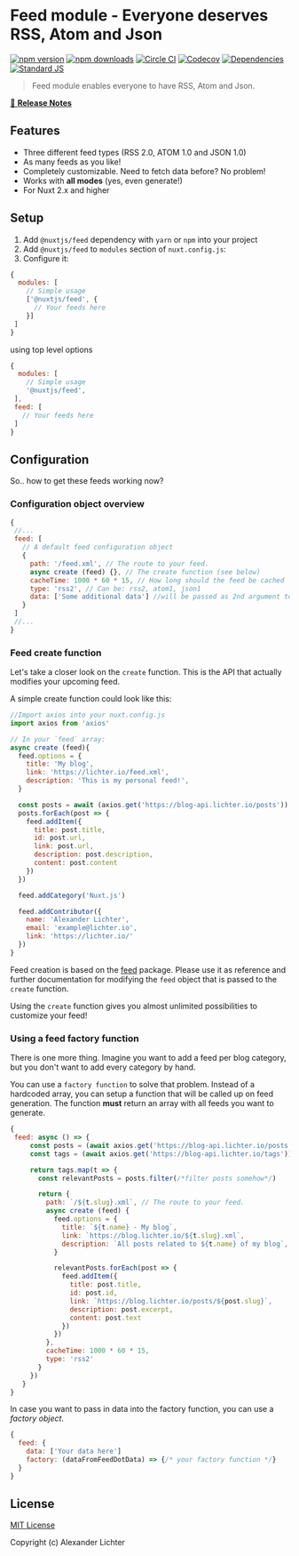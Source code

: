 # Feed module - Everyone deserves RSS, Atom and Json

[![npm version][npm-version-src]][npm-version-href]
[![npm downloads][npm-downloads-src]][npm-downloads-href]
[![Circle CI][circle-ci-src]][circle-ci-href]
[![Codecov][codecov-src]][codecov-href]
[![Dependencies][david-dm-src]][david-dm-href]
[![Standard JS][standard-js-src]][standard-js-href]

> Feed module enables everyone to have RSS, Atom and Json.

[📖 **Release Notes**](./CHANGELOG.md)

## Features

- Three different feed types (RSS 2.0, ATOM 1.0 and JSON 1.0)
- As many feeds as you like!
- Completely customizable. Need to fetch data before? No problem!
- Works with **all modes** (yes, even generate!)
- For Nuxt 2.x and higher

## Setup

1. Add `@nuxtjs/feed` dependency with `yarn` or `npm` into your project
2. Add `@nuxtjs/feed` to `modules` section of `nuxt.config.js`:
3. Configure it:

```js
{
  modules: [
    // Simple usage
    ['@nuxtjs/feed', {
      // Your feeds here
    }]
 ]
}
```

using top level options

```js
{
  modules: [
    // Simple usage
    '@nuxtjs/feed',
 ],
 feed: [
   // Your feeds here
 ]
}
```

## Configuration

So.. how to get these feeds working now?

### Configuration object overview

```js
{
 //...
 feed: [
   // A default feed configuration object
   {
     path: '/feed.xml', // The route to your feed.
     async create (feed) {}, // The create function (see below)
     cacheTime: 1000 * 60 * 15, // How long should the feed be cached
     type: 'rss2', // Can be: rss2, atom1, json1
     data: ['Some additional data'] //will be passed as 2nd argument to `create` function
   }
 ]
 //...
}
```

### Feed create function

Let's take a closer look on the `create` function. This is the API that 
actually modifies your upcoming feed.

A simple create function could look like this:

```js
//Import axios into your nuxt.config.js
import axios from 'axios'

// In your `feed` array:
async create (feed){
  feed.options = {
    title: 'My blog',
    link: 'https://lichter.io/feed.xml',
    description: 'This is my personal feed!',
  }

  const posts = await (axios.get('https://blog-api.lichter.io/posts')).data
  posts.forEach(post => {
    feed.addItem({
      title: post.title,
      id: post.url,
      link: post.url,
      description: post.description,
      content: post.content
    })
  })

  feed.addCategory('Nuxt.js')

  feed.addContributor({
    name: 'Alexander Lichter',
    email: 'example@lichter.io',
    link: 'https://lichter.io/'
  })
}
```

Feed creation is based on the [feed](https://github.com/jpmonette/feed) package.
Please use it as reference and further documentation for modifying the `feed` object
that is passed to the `create` function.

Using the `create` function gives you almost unlimited possibilities to customize your feed!

### Using a feed factory function

There is one more thing. Imagine you want to add a feed per blog category, but you don't want
to add every category by hand.

You can use a `factory function` to solve that problem. Instead of a hardcoded array, you can setup
a function that will be called up on feed generation. The function **must** return an array with all
feeds you want to generate.

```js
{
 feed: async () => {
     const posts = (await axios.get('https://blog-api.lichter.io/posts')).data
     const tags = (await axios.get('https://blog-api.lichter.io/tags')).data

     return tags.map(t => {
       const relevantPosts = posts.filter(/*filter posts somehow*/)

       return {
         path: `/${t.slug}.xml`, // The route to your feed.
         async create (feed) {
           feed.options = {
             title: `${t.name} - My blog`,
             link: `https://blog.lichter.io/${t.slug}.xml`,
             description: `All posts related to ${t.name} of my blog`,
           }

           relevantPosts.forEach(post => {
             feed.addItem({
               title: post.title,
               id: post.id,
               link: `https://blog.lichter.io/posts/${post.slug}`,
               description: post.excerpt,
               content: post.text
             })
           })
         },
         cacheTime: 1000 * 60 * 15,
         type: 'rss2'
       }
     })
   }
}
```

In case you want to pass in data into the factory function, you can use a *factory object*.

```js
{
  feed: {
    data: ['Your data here']
    factory: (dataFromFeedDotData) => {/* your factory function */}
  }
}
```

## License

[MIT License](./LICENSE)

Copyright (c) Alexander Lichter

<!-- Badges -->
[npm-version-src]: https://img.shields.io/npm/dt/@nuxtjs/feed.svg?style=flat-square
[npm-version-href]: https://npmjs.com/package/@nuxtjs/feed
[npm-downloads-src]: https://img.shields.io/npm/v/@nuxtjs/feed/latest.svg?style=flat-square
[npm-downloads-href]: https://npmjs.com/package/@nuxtjs/feed
[circle-ci-src]: https://img.shields.io/circleci/project/github/nuxt-community/feed-module.svg?style=flat-square
[circle-ci-href]: https://circleci.com/gh/nuxt-community/feed-module
[codecov-src]: https://img.shields.io/codecov/c/github/nuxt-community/feed-module.svg?style=flat-square
[codecov-href]: https://codecov.io/gh/nuxt-community/feed-module
[david-dm-src]: https://david-dm.org/nuxt-community/feed-module/status.svg?style=flat-square
[david-dm-href]: https://david-dm.org/nuxt-community/feed-module
[standard-js-src]: https://img.shields.io/badge/code_style-standard-brightgreen.svg?style=flat-square
[standard-js-href]: https://standardjs.com

